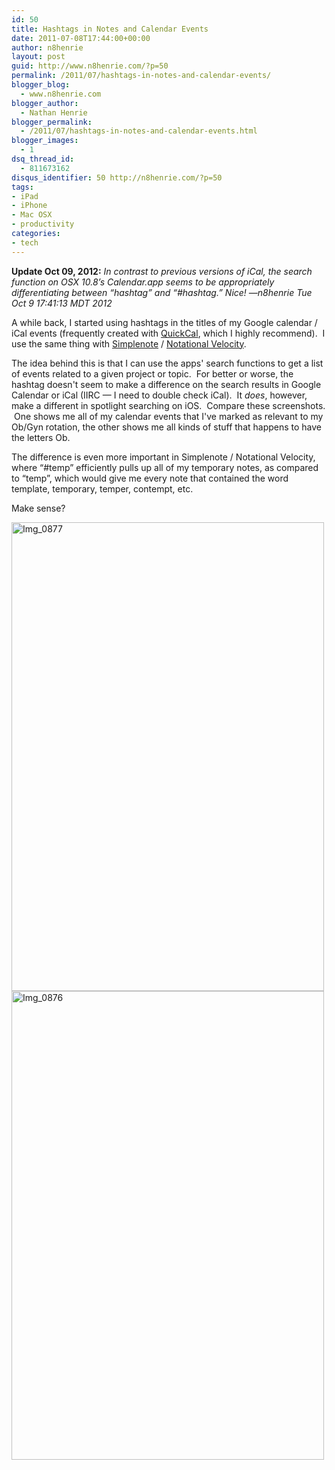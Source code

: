 ```yaml
---
id: 50
title: Hashtags in Notes and Calendar Events
date: 2011-07-08T17:44:00+00:00
author: n8henrie
layout: post
guid: http://www.n8henrie.com/?p=50
permalink: /2011/07/hashtags-in-notes-and-calendar-events/
blogger_blog:
  - www.n8henrie.com
blogger_author:
  - Nathan Henrie
blogger_permalink:
  - /2011/07/hashtags-in-notes-and-calendar-events.html
blogger_images:
  - 1
dsq_thread_id:
  - 811673162
disqus_identifier: 50 http://n8henrie.com/?p=50
tags:
- iPad
- iPhone
- Mac OSX
- productivity
categories:
- tech
---
```

**Update Oct 09, 2012:** _In contrast to previous versions of iCal, the search function on OSX 10.8’s Calendar.app seems to be appropriately differentiating between “hashtag” and “#hashtag.” Nice! —n8henrie Tue Oct 9 17:41:13 MDT 2012_

<div>
  <div>
    A while back, I started using hashtags in the titles of my Google calendar / iCal events (frequently created with <a href="http://quickcalapp.com">QuickCal</a>, which I highly recommend).  I use the same thing with <a href="http://simplenoteapp.com">Simplenote</a> / <a href="http://notational.net/">Notational Velocity</a>.  
  </div>
  
  <p />
  
  <div>
    The idea behind this is that I can use the apps' search functions to get a list of events related to a given project or topic.  For better or worse, the hashtag doesn't seem to make a difference on the search results in Google Calendar or iCal (IIRC — I need to double check iCal).  It <i>does</i>, however, make a different in spotlight searching on iOS.  Compare these screenshots.  One shows me all of my calendar events that I've marked as relevant to my Ob/Gyn rotation, the other shows me all kinds of stuff that happens to have the letters Ob.
  </div>
  
  <p />
  
  <div>
    The difference is even more important in Simplenote / Notational Velocity, where “#temp” efficiently pulls up all of my temporary notes, as compared to “temp”, which would give me every note that contained the word template, temporary, temper, contempt, etc.
  </div>
  
  <p />
  
  <div>
    Make sense?
  </div>
  
  <p />
  
  <div>
    <a href="{{ site.url }}/uploads/2012/09/IMG_0877.png.scaled.500.jpg"><img alt="Img_0877" height="750" src="{{ site.url }}/uploads/2012/09/IMG_0877.png.scaled.500.jpg" width="500" /></a> <a href="{{ site.url }}/uploads/2012/09/IMG_0876.png.scaled.500.jpg"><img alt="Img_0876" height="750" src="{{ site.url }}/uploads/2012/09/IMG_0876.png.scaled.500.jpg" width="500" /></a>
  </div></p>
</div>